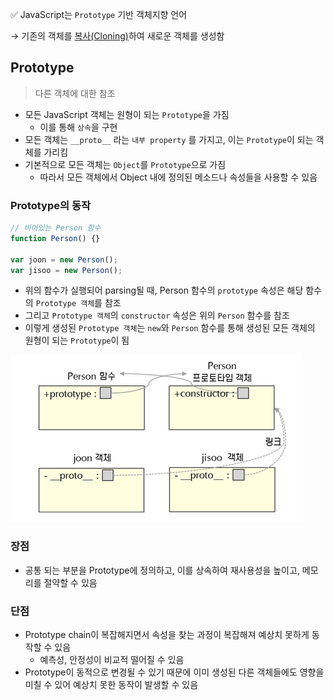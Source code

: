 ✅ JavaScript는 `Prototype` 기반 객체지향 언어

→ 기존의 객체를 <u>복사(Cloning)</u>하여 새로운 객체를 생성함

## Prototype

> 다른 객체에 대한 참조

- 모든 JavaScript 객체는 원형이 되는 `Prototype`을 가짐
  - 이를 통해 `상속`을 구현
- 모든 객체는 `__proto__` 라는 `내부 property` 를 가지고, 이는 `Prototype`이 되는 객체를 가리킴
- 기본적으로 모든 객체는 `Object`를 `Prototype`으로 가짐
  - 따라서 모든 객체에서 Object 내에 정의된 메소드나 속성들을 사용할 수 있음

### Prototype의 동작

```jsx
// 비어있는 Person 함수
function Person() {}

var joon = new Person();
var jisoo = new Person();
```

- 위의 함수가 실행되어 parsing될 때, Person 함수의 `prototype` 속성은 해당 함수의 `Prototype 객체`를 참조
- 그리고 `Prototype 객체`의 `constructor` 속성은 위의 `Person` 함수를 참조
- 이렇게 생성된 `Prototype 객체`는 `new`와 `Person` 함수를 통해 생성된 모든 객체의 원형이 되는 `Prototype`이 됨

![prototype](1.png)

### 장점

- 공통 되는 부분을 Prototype에 정의하고, 이를 상속하여 재사용성을 높이고, 메모리를 절약할 수 있음

### 단점

- Prototype chain이 복잡해지면서 속성을 찾는 과정이 복잡해져 예상치 못하게 동작할 수 있음
  - 예측성, 안정성이 비교적 떨어질 수 있음
- Prototype이 동적으로 변경될 수 있기 때문에 이미 생성된 다른 객체들에도 영향을 미칠 수 있어 예상치 못한 동작이 발생할 수 있음
